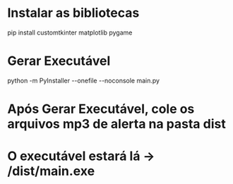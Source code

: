 # Instalar as bibliotecas

pip install customtkinter matplotlib pygame

# Gerar Executável

python -m PyInstaller --onefile --noconsole main.py

# Após Gerar Executável, cole os arquivos mp3 de alerta na pasta dist

# O executável estará lá -> /dist/main.exe
